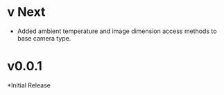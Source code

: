 # v Next

* Added ambient temperature and image dimension access methods to base camera
  type.

# v0.0.1

*Initial Release

